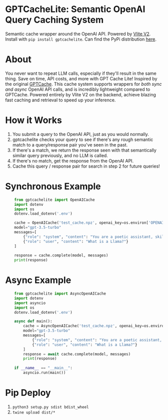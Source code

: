# GPTCacheLite: Semantic OpenAI Query Caching System
Semantic cache wrapper around the OpenAI API. Powered by [Vlite V2](https://github.com/raydelvecchio/vlite-v2). Install with `pip install gptcachelite`. Can find the PyPi distribution [here](https://pypi.org/project/gptcachelite/).

# About
You never want to repeat LLM calls, especially if they'll result in the same thing. Save on time, API costs, and more with GPT Cache Lite! Inspired by the
original [GPTCache](https://github.com/zilliztech/GPTCache). This cache system supports wrappers for *both sync and async* OpenAI API calls, and is incredibly
lightweight compared to GPTCache. Powered entirely by Vlite V2 on the backend, achieve blazing fast caching and retrieval to speed up your inference.

# How it Works
1. You submit a query to the OpenAI API, just as you would normally.
2. gptcachelite checks your query to see if there's any rough semantic match to a query/response pair you've seen in the past.
3. If there's a match, we return the response seen with that semantically similar query previously, and no LLM is called.
4. If there's no match, get the response from the OpenAI API.
5. Cache this query / response pair for search in step 2 for future queries!

# Synchronous Example
```python
    from gptcachelite import OpenAICache
    import dotenv
    import os
    dotenv.load_dotenv('.env')

    cache = OpenAICache('test_cache.npz', openai_key=os.environ['OPENAI_API_KEY'])
    model="gpt-3.5-turbo"
    messages=[
        {"role": "system", "content": "You are a poetic assistant, skilled in explaining complex programming concepts with creative flair."},
        {"role": "user", "content": "What is a Llama?"}
    ]
    
    response = cache.complete(model, messages)
    print(response)
```

# Async Example
```python
    from gptcachelite import AsyncOpenAICache
    import dotenv
    import asyncio
    import os
    dotenv.load_dotenv('.env')

    async def main():
        cache = AsyncOpenAICache('test_cache.npz', openai_key=os.environ['OPENAI_API_KEY'])
        model="gpt-3.5-turbo"
        messages=[
            {"role": "system", "content": "You are a poetic assistant, skilled in explaining complex programming concepts with creative flair."},
            {"role": "user", "content": "What is a Llama?"}
        ]
        response = await cache.complete(model, messages)
        print(response)
    
    if __name__ == "__main__":
        asyncio.run(main())
```

# Pip Deploy
1. `python3 setup.py sdist bdist_wheel`
2. `twine upload dist/*`
